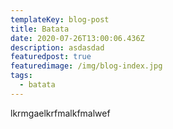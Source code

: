```yaml
---
templateKey: blog-post
title: Batata
date: 2020-07-26T13:00:06.436Z
description: asdasdad
featuredpost: true
featuredimage: /img/blog-index.jpg
tags:
  - batata
---
```

lkrmgaelkrfmalkfmalwef